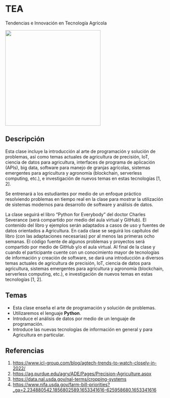 # TEA
Tendencias e Innovación en Tecnología Agrícola

<img height="300" src="https://raw.githubusercontent.com/maverick-zhn/tea/master/assets/logo/python-programming-language-programing-workflow-abstract-algorithm-concept.jpeg" align="middle">


## Descripción
Esta clase incluye la introducción al arte de programación y solución de problemas, así como temas actuales de agricultura de precisión, IoT, ciencia de datos para agricultura, interfaces de programa de aplicación (APIs), big data, software para manejo de granjas agrícolas, sistemas emergentes para agricultura y agronomía (blockchain, serverless computing, etc.), e investigación de nuevos temas en estas tecnologías [1, 2]. 

Se entrenará a los estudiantes por medio de un enfoque práctico resolviendo problemas en tiempo real en la clase para mostrar la utilización de sistemas modernos para desarrollo de software y análisis de datos. 

La clase seguirá el libro “Python for Everybody” del doctor Charles Severance (será compartido por medio del aula virtual y GitHub). El contenido del libro y ejemplos serán adaptados a casos de uso y fuentes de datos orientados a Agricultura. En cada clase se seguirá los capítulos del libro (con las adaptaciones necesarias) por al menos las primeras ocho semanas. El código fuente de algunos problemas y proyectos será compartido por medio de GitHub y/o el aula virtual. Al final de la clase y cuando el participante cuente con un conocimiento mayor de tecnologías de información y creación de software, se dará una introducción a diversos temas actuales de agricultura de precisión, IoT, ciencia de datos para agricultura, sistemas emergentes para agricultura y agronomía (blockchain, serverless computing, etc.), e investigación de nuevos temas en estas tecnologías [1, 2].  

## Temas
- Esta clase enseña el arte de programación y solución de problemas.
- Utilizaremos el lenguaje **Python**.
- Introduce el análisis de datos por medio de un lenguaje de programación.
- Introduce las nuevas tecnologías de información en general y para Agricultura en particular.

## Referencias
1.	https://www.icl-group.com/blog/agtech-trends-to-watch-closely-in-2022/
2.	https://ag.purdue.edu/agry/ADE/Pages/Precision-Agriculture.aspx
3.	https://data.nal.usda.gov/nal-terms/cropping-systems
4.	https://www.nifa.usda.gov/farm-bill-priorities?_ga=2.234880542.1856802589.1653341616-625958680.1653341616
